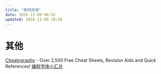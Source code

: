 ```yaml
---
title: "素材资源"
date: 2016-11-09 00:32
updated: 2016-11-09 10:50
---
```


# 其他
[Cheatography](https://www.cheatography.com/) - Over 2,500 Free Cheat Sheets, Revision Aids and Quick References!
[编程字体小汇总](http://blog.jobbole.com/87578/)